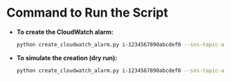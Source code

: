 # Command to Run the Script

- **To create the CloudWatch alarm:**

  ```bash
  python create_cloudwatch_alarm.py i-1234567890abcdef0 --sns-topic-arn arn:aws:sns:region:account-id:topic --threshold 70.0
  ```

- **To simulate the creation (dry run):**

  ```bash
  python create_cloudwatch_alarm.py i-1234567890abcdef0 --sns-topic-arn arn:aws:sns:region:account-id:topic --threshold 70.0 --dry-run
  ```
